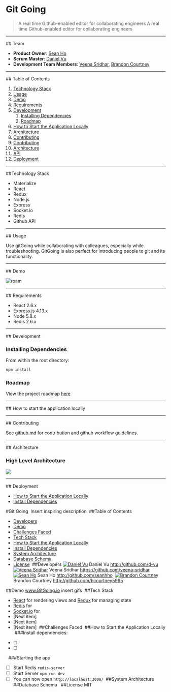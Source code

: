 # Git Going
> A real time Github-enabled editor for collaborating engineers
A real time Github-enabled editor for collaborating engineers

<hr>
## Team

  - __Product Owner__: [Sean Ho](https://github.com/seanhho)
  - __Scrum Master__: [Daniel Vu](https://github.com/d-vu)
  - __Development Team Members__: [Veena Sridhar](https://github.com/veena-sridhar), [Brandon Courtney](https://github.com/bcourtney5965)

<hr>
## Table of Contents

1. [Technology Stack](#technology-stack)
1. [Usage](#usage)
1. [Demo](#demo)
1. [Requirements](#requirements)
1. [Development](#development)
    1. [Installing Dependencies](#installing-dependencies)
    1. [Roadmap](#roadmap)
1. [How to Start the Application Locally](#How-to-start-the-application-locally)
1. [Architecture](#architecture)
1. [Contributing](#contributing)
1. [Contributing](#contributing)
1. [Architecture](#architecture)
1. [API](#api)
1. [Deployment](#deployment)

<hr>
##Technology Stack

- Materialize
- React
- Redux
- Node.js
- Express
- Socket.io
- Redis
- Github API

<hr>
## Usage

Use gitGoing while collaborating with colleagues, especially while troubleshooting.  GitGoing is also perfect for introducing people to git and its functionality.  

<hr>
## Demo

![roam](https://makeagif.com/i/cMGTgq)

<hr>
## Requirements

- React 2.6.x
- Express.js 4.13.x
- Node 5.8.x
- Redis 2.6.x

<hr>
## Development

### Installing Dependencies

From within the root directory:

```sh
npm install
```

### Roadmap

View the project roadmap [here](https://github.com/Devtool-Labs/gitGoing/issues)

<hr>
## How to start the application locally

<hr>
## Contributing

See [github.md](github.md) for contribution and github workflow guidelines.

<hr>
## Architecture

### High Level Architecture
![](https://postimg.org/image/99rt4rrs1/)

<hr>
## Deployment


* [How to Start the Application Locally](#How-to-start-the-application-locally)
* [Install Dependencies](#Install-dependencies)
















#Git Going
​
Insert inspiring description
​
##Table of Contents
* [Developers](#developers)
* [Demo](#demo)
* [Challenges Faced](#challenges-faced)
* [Tech Stack](#tech-stack)
* [How to Start the Application Locally](#How-to-start-the-application-locally)
* [Install Dependencies](#Install-dependencies)
* [System Architecture](#system-architecture)
* [Database Schema](#database-schema)
* [License](#license)
​
##Developers
[![Daniel Vu](https://avatars3.githubusercontent.com/u/17260170?v=3&s=150)](http://github.com/d-vu)
Daniel Vu 
http://github.com/d-vu
​
[![Veena Sridhar](https://avatars1.githubusercontent.com/u/9629061?v=3&s=150)](https://github.com/veena-sridhar)
Veena Sridhar
https://github.com/veena-sridhar
​
[![Sean Ho](https://avatars2.githubusercontent.com/u/3504821?v=3&s=150)](http://github.com/seanhho)
Sean Ho
http://github.com/seanhho
​
[![Brandon Courtney](https://avatars3.githubusercontent.com/u/7043747?v=3&s=150)](http://github.com/)
Brandon Courtney
http://github.com/bcourtney5965
​



##Demo
www.GitGoing.io
insert gifs
​
##Tech Stack
* [React](https://facebook.github.io/react/) for rendering views and [Redux](https://github.com/reactjs/redux) for managing state
* [Redis]() for
* [Socket.io]() for
* [Next item]
* [Next item]
* [Next item]
​
##Challenges Faced
​
##How to Start the Application Locally
​
###Install dependencies: 
- [ ] 
- [ ] 
​
​
###Starting the app
- [ ] Start Redis `redis-server`
- [ ] Start Server `npm run dev`
- [ ] You can now open `http://localhost:3000/`
​
##System Architecture
​
##Database Schema
​
​
##License
MIT